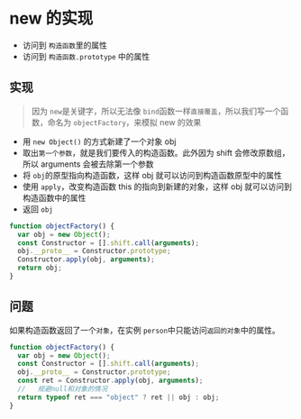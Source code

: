 # new 的实现

- 访问到 `构造函数`里的属性
- 访问到 `构造函数.prototype` 中的属性

## 实现

> 因为 `new`是关键字，所以无法像 `bind`函数一样`直接覆盖`，所以我们写一个函数，命名为 `objectFactory`，来模拟 new 的效果

- 用 `new Object()` 的方式新建了一个对象 obj
- 取出`第一个参数`，就是我们要传入的构造函数。此外因为 shift 会修改原数组，所以 arguments 会被去除第一个参数
- 将 `obj`的原型指向构造函数，这样 obj 就可以访问到构造函数原型中的属性
- 使用 `apply`，改变构造函数 this 的指向到新建的对象，这样 obj 就可以访问到构造函数中的属性
- 返回 `obj`

```js
function objectFactory() {
  var obj = new Object();
  const Constructor = [].shift.call(arguments);
  obj.__proto__ = Constructor.prototype;
  Constructor.apply(obj, arguments);
  return obj;
}
```

## 问题

如果构造函数返回了一个`对象`，在实例 `person`中只能访问`返回的对象`中的属性。

```js
function objectFactory() {
  var obj = new Object();
  const Constructor = [].shift.call(arguments);
  obj.__proto__ = Constructor.prototype;
  const ret = Constructor.apply(obj, arguments);
  //   规避null和对象的情况
  return typeof ret === "object" ? ret || obj : obj;
}
```
